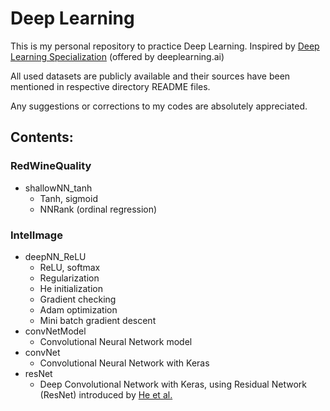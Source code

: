 # Deep Learning

This is my personal repository to practice Deep Learning. Inspired by [Deep Learning Specialization](https://www.coursera.org/specializations/deep-learning) (offered by deeplearning.ai)

All used datasets are publicly available and their sources have been mentioned in respective directory README files.

Any suggestions or corrections to my codes are absolutely appreciated.

## Contents:

### RedWineQuality

- shallowNN_tanh
    - Tanh, sigmoid
    - NNRank (ordinal regression)

### IntelImage

- deepNN_ReLU
    - ReLU, softmax
    - Regularization
    - He initialization
    - Gradient checking
    - Adam optimization
    - Mini batch gradient descent
- convNetModel
    - Convolutional Neural Network model
- convNet
    - Convolutional Neural Network with Keras
- resNet
    - Deep Convolutional Network with Keras, using Residual Network (ResNet) introduced by [He et al.](https://arxiv.org/pdf/1512.03385.pdf)